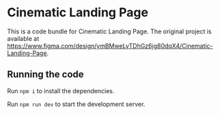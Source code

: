 
  # Cinematic Landing Page

  This is a code bundle for Cinematic Landing Page. The original project is available at https://www.figma.com/design/ymBMweLyTDhGz6jg80dqX4/Cinematic-Landing-Page.

  ## Running the code

  Run `npm i` to install the dependencies.

  Run `npm run dev` to start the development server.
  